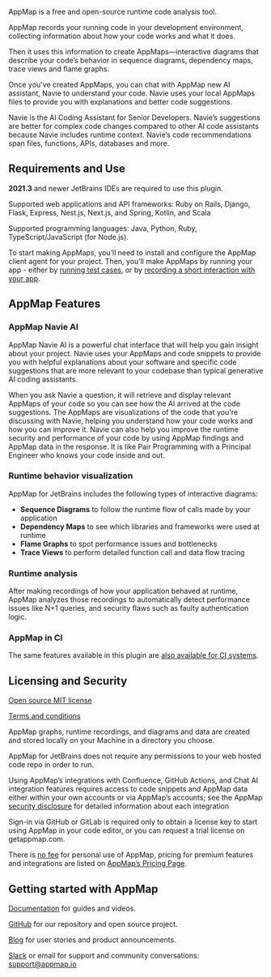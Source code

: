 AppMap is a free and open-source runtime code analysis tool.

AppMap records your running code in your development environment, collecting information about how your code works and what it does.

Then it uses this information to create AppMaps—interactive diagrams that describe your code’s behavior in sequence diagrams, dependency maps, trace views and flame graphs.

Once you've created AppMaps, you can chat with AppMap new AI assistant, Navie to understand your code. Navie uses your local AppMaps files to provide you with explanations and better code suggestions.

Navie is the AI Coding Assistant for Senior Developers. Navie’s suggestions are better for complex code changes compared to other AI code assistants because Navie includes runtime context. Navie’s code recommendations span files, functions, APIs, databases and more.

## Requirements and Use

**2021.3** and newer JetBrains IDEs are required to use this plugin.

Supported web applications and API frameworks: Ruby on Rails, Django, Flask, Express, Nest.js, Next.js, and Spring, Kotlin, and Scala

Supported programming languages: Java, Python, Ruby, TypeScript/JavaScript (for Node.js).

To start making AppMaps, you’ll need to install and configure the AppMap client agent for your project. Then, you’ll make AppMaps by running your app - either by
[running test cases](https://appmap.io/docs/recording-methods.html#recording-test-cases), or by
[recording a short interaction with your app](https://appmap.io/docs/recording-methods.html#remote-recording).

## AppMap Features

### AppMap Navie AI

AppMap Navie AI is a powerful chat interface that will help you gain insight about your project.
Navie uses your AppMaps and code snippets to provide you with helpful explanations about your software and specific code suggestions that are more relevant to your codebase than typical generative AI coding assistants.

When you ask Navie a question, it will retrieve and display relevant AppMaps of your code so you can see how the AI arrived at the code suggestions. The AppMaps are visualizations of the code that you're discussing with Navie, helping you understand how your code works and how you can improve it. Navie can also help you improve the runtime security and performance of your code by using AppMap findings and AppMap data in the response. It is like Pair Programming with a Principal Engineer who knows your code inside and out.

### Runtime behavior visualization

AppMap for JetBrains includes the following types of interactive diagrams:

-   **Sequence Diagrams** to follow the runtime flow of calls made by your application
-   **Dependency Maps** to see which libraries and frameworks were used at runtime
-   **Flame Graphs** to spot performance issues and bottlenecks
-   **Trace Views** to perform detailed function call and data flow tracing

### Runtime analysis

After making recordings of how your application behaved at runtime, AppMap analyzes those recordings to automatically detect performance issues like N+1 queries, and security flaws such as faulty authentication logic.

### AppMap in CI

The same features available in this plugin are [also available for CI systems](https://appmap.io/docs/analysis/in-ci.html).

## Licensing and Security

[Open source MIT license](https://github.com/getappmap/appmap-intellij-plugin/blob/develop/LICENSE)

[Terms and conditions](https://appmap.io/community/terms-and-conditions.html)

AppMap graphs, runtime recordings, and diagrams and data are created and stored locally on your
Machine in a directory you choose.

AppMap for JetBrains does not require any permissions to your web hosted code repo
in order to run.

Using AppMap’s integrations with Confluence, GitHub Actions, and Chat AI integration features requires access to code snippets and AppMap data either within your own accounts or via AppMap’s accounts; see the AppMap [security disclosure](https://appmap.io/security) for detailed information about each integration

Sign-in via GitHub or GitLab is required only to obtain a license key to start using AppMap in your
code editor, or you can request a trial license on getappmap.com.

There is [no fee](https://appmap.io/pricing) for personal use of AppMap, pricing for premium features and integrations are listed on [AppMap’s Pricing Page](https://appmap.io/pricing).

## Getting started with AppMap

[Documentation](https://appmap.io/docs/appmap-overview.html) for guides and videos.

[GitHub](https://github.com/getappmap) for our repository and open source project.

[Blog](https://appmap.io/blog/) for user stories and product announcements.

[Slack](https://appmap.io/slack) or email for support and community conversations: [support@appmap.io](mailto:support@appmap.io)
